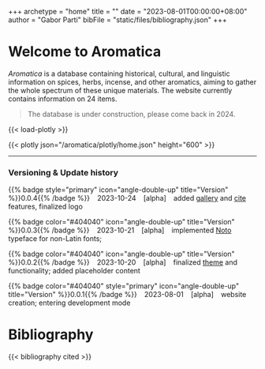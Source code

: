 +++
archetype = "home"
title = ""
date = "2023-08-01T00:00:00+08:00"
author = "Gabor Parti"
bibFile = "static/files/bibliography.json"
+++

# Welcome to Aromatica

*Aromatica* is a database containing historical, cultural, and linguistic information on spices, herbs, incense, and other aromatics, aiming to gather the whole spectrum of these unique materials. The website currently contains information on 24 items.

>The database is under construction, please come back in 2024.


{{< load-plotly >}}

{{< plotly json="/aromatica/plotly/home.json" height="600" >}}

<!-- ### Background -->

<!-- Definition -->

***

### Versioning \& Update history

<!-- {{% badge style="primary" title="Version" %}}0.1.0{{% /badge %}} &ensp;(2024-06-01) &ensp; [beta] initial development release -->

{{% badge style="primary" icon="angle-double-up" title="Version" %}}0.0.4{{% /badge %}} &ensp; 2023-10-24 &ensp; [alpha] &ensp; added [gallery](https://github.com/liwenyip/hugo-easy-gallery) and [cite](https://github.com/loup-brun/hugo-cite) features, finalized logo

{{% badge color="#404040" icon="angle-double-up" title="Version" %}}0.0.3{{% /badge %}} &ensp; 2023-10-21 &ensp; [alpha] &ensp; implemented [Noto](https://www.monotype.com/resources/case-studies/more-than-800-languages-in-a-single-typeface-creating-noto-for-google) typeface for non-Latin fonts; 

{{% badge color="#404040" icon="angle-double-up" title="Version" %}}0.0.2{{% /badge %}} &ensp; 2023-10-20 &ensp; [alpha] &ensp; finalized [theme](https://mcshelby.github.io/hugo-theme-relearn/index.html) and functionality; added placeholder content

{{% badge color="#404040" style="primary" icon="angle-double-up" title="Version" %}}0.0.1{{% /badge %}} &ensp; 2023-08-01 &ensp; [alpha] &ensp; website creation; entering development mode

# Bibliography

{{< bibliography cited >}}
